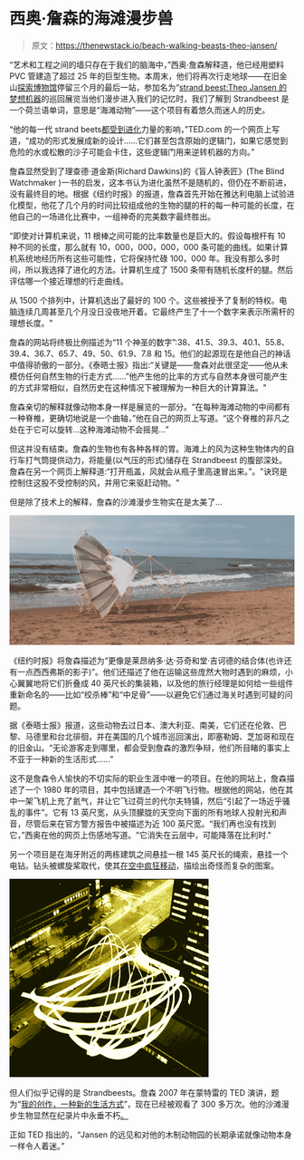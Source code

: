# 西奥·詹森的海滩漫步兽

> 原文：<https://thenewstack.io/beach-walking-beasts-theo-jansen/>

“艺术和工程之间的墙只存在于我们的脑海中，”西奥·詹森解释道，他已经用塑料 PVC 管建造了超过 25 年的巨型生物。本周末，他们将再次行走地球——在旧金山[探索博物馆](http://www.exploratorium.edu/)停留三个月的最后一站，参加名为“[strand beest:Theo Jansen 的梦想机器](http://www.exploratorium.edu/strandbeest)的巡回展览当他们漫步进入我们的记忆时，我们了解到 Strandbeest 是一个荷兰语单词，意思是“海滩动物”——这个项目有着悠久而迷人的历史。

“他的每一代 strand beets[都受到进化](http://www.ted.com/speakers/theo_jansen)力量的影响，”TED.com 的一个网页上写道，“成功的形式发展成新的设计……它们甚至包含原始的逻辑门，如果它感觉到危险的水或松散的沙子可能会卡住，这些逻辑门用来逆转机器的方向。”

詹森显然受到了理查德·道金斯(Richard Dawkins)的《盲人钟表匠》(The Blind Watchmaker )一书的启发，这本书认为进化虽然不是随机的，但仍在不断前进，没有最终目的地。根据《纽约时报》的报道，詹森首先开始在雅达利电脑上试验进化模型，他花了几个月的时间比较组成他的生物的腿的杆的每一种可能的长度，在他自己的一场进化比赛中，一组神奇的完美数字最终胜出。

“即使对计算机来说，11 根棒之间可能的比率数量也是巨大的。假设每根杆有 10 种不同的长度，那么就有 10，000，000，000，000 条可能的曲线。如果计算机系统地经历所有这些可能性，它将保持忙碌 100，000 年。我没有那么多时间，所以我选择了进化的方法。计算机生成了 1500 条带有随机长度杆的腿。然后评估哪一个接近理想的行走曲线。

从 1500 个排列中，计算机选出了最好的 100 个。这些被授予了复制的特权。电脑连续几周甚至几个月没日没夜地开着。它最终产生了十一个数字来表示所需杆的理想长度。"

詹森的网站将终极比例描述为“11 个神圣的数字”:38、41.5、39.3、40.1、55.8、39.4、36.7、65.7、49、50、61.9、7.8 和 15。他们的起源现在是他自己的神话中值得骄傲的一部分。《泰晤士报》指出:“关键是——詹森对此很坚定——他从未模仿任何自然生物的行走方式……”他产生他的比率的方式与自然本身很可能产生的方式非常相似，自然历史在这种情况下被理解为一种巨大的计算算法。"

詹森亲切的解释就像动物本身一样是展览的一部分。“在每种海滩动物的中间都有一种脊椎，更确切地说是一个曲轴，”他在自己的网页上写道。“这个脊椎的非凡之处在于它可以旋转…这种海滩动物不会摇晃…”

但这并没有结束。詹森的生物也有各种各样的胃。海滩上的风为这种生物体内的自行车打气筒提供动力，将能量(以气压的形式)储存在 Strandbeest 的腹部深处。詹森在另一个网页上解释道:“打开瓶盖，风就会从瓶子里高速冒出来。”。"诀窍是控制住这股不受控制的风，并用它来驱赶动物。"

但是除了技术上的解释，詹森的沙滩漫步生物实在是太美了…

![Theo Jansen - segundus](img/7edc8b10365672731c46da65cd0dc799.png)

《纽约时报》将詹森描述为“更像是莱昂纳多·达·芬奇和堂·吉诃德的结合体(也许还有一点西西弗斯的影子)”。他们还描述了他在运输这些庞然大物时遇到的麻烦，小心翼翼地将它们折叠成 40 英尺长的集装箱，以及他的旅行经理是如何给一些组件重新命名的——比如“绞杀棒”和“中足骨”——以避免它们通过海关时遇到可疑的问题。

据《泰晤士报》报道，这些动物去过日本、澳大利亚、南美，它们还在伦敦、巴黎、马德里和台北徘徊，并在美国的几个城市巡回演出，即塞勒姆、芝加哥和现在的旧金山。“无论游客走到哪里，都会受到詹森的激烈争辩，他们所目睹的事实上不亚于一种新的生活形式……”

这不是詹森令人愉快的不切实际的职业生涯中唯一的项目。在他的网站上，詹森描述了一个 1980 年的项目，其中包括建造一个不明飞行物。根据他的网站，他在其中一架飞机上充了氦气，并让它飞过荷兰的代尔夫特镇，然后“引起了一场近乎骚乱的事件”。它有 13 英尺宽，从头顶朦胧的天空向下面的所有地球人投射光和声音，尽管后来在官方警方报告中被描述为近 100 英尺宽。“我们再也没有找到它，”西奥在他的网页上伤感地写道。"它消失在云层中，可能降落在比利时."

另一个项目是在海牙附近的两栋建筑之间悬挂一根 145 英尺长的绳索，悬挂一个电钻。钻头被螺旋桨取代，使其[在空中疯狂移动](http://www.strandbeest.com/theo_flying_drill.php)，描绘出奇怪而复杂的图案。

![Theo Jansen and the electric drill](img/b38cce8b41995ec9a6e6739874d59347.png)

但人们似乎记得的是 Strandbeests。詹森 2007 年在蒙特雷的 TED 演讲，题为“[我的创作，一种新的生活方式](http://www.ted.com/talks/theo_jansen_creates_new_creatures)”，现在已经被观看了 300 多万次。他的沙滩漫步生物显然在纪录片中永垂不朽[。](http://www.strandbeestmovie.com/)

正如 TED 指出的，“Jansen 的远见和对他的木制动物园的长期承诺就像动物本身一样令人着迷。”

<svg xmlns:xlink="http://www.w3.org/1999/xlink" viewBox="0 0 68 31" version="1.1"><title>Group</title> <desc>Created with Sketch.</desc></svg>